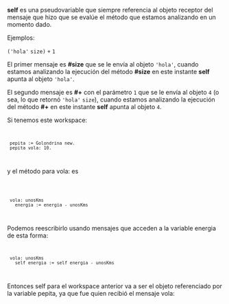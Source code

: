 **self** es una pseudovariable que siempre referencia al objeto receptor del mensaje que hizo que se evalúe el método que estamos analizando en un momento dado.

Ejemplos:

`('hola'` `size)` `+` `1`

El primer mensaje es **\#size** que se le envía al objeto `'hola'`, cuando estamos analizando la ejecución del método **\#size** en este instante **self** apunta al objeto `'hola'`.

El segundo mensaje es **\#+** con el parámetro `1` que se le envía al objeto `4` (o sea, lo que retornó `'hola'` `size`), cuando estamos analizando la ejecución del método **\#+** en este instante **self** apunta al objeto `4`.

Si tenemos este workspace: <code>

` pepita := Golondrina new.`
` pepita vola: 10.`

</code>

y el método para vola: es

<code>

` vola: unosKms`
`   energia := energia - unosKms`

</code>

Podemos reescribirlo usando mensajes que acceden a la variable energia de esta forma: <code>

` vola: unosKms`
`   self energia := self energia - unosKms`

</code>

Entonces self para el workspace anterior va a ser el objeto referenciado por la variable pepita, ya que fue quien recibió el mensaje vola:
